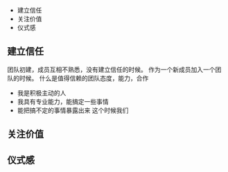 * 建立信任 
* 关注价值
* 仪式感
## 建立信任
团队初建，成员互相不熟悉，没有建立信任的时候。
作为一个新成员加入一个团队的时候。
什么是值得信赖的团队态度，能力，合作
* 我是积极主动的人
* 我具有专业能力，能搞定一些事情
* 能把搞不定的事情暴露出来
这个时候我们

## 关注价值
## 仪式感
